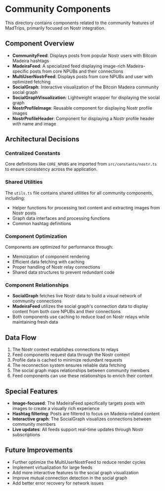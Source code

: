 # Community Components

This directory contains components related to the community features of MadTrips, primarily focused on Nostr integration.

## Component Overview

- **CommunityFeed**: Displays posts from popular Nostr users with Bitcoin Madeira hashtags
- **MadeiraFeed**: A specialized feed displaying image-rich Madeira-specific posts from core NPUBs and their connections
- **MultiUserNostrFeed**: Displays posts from core NPUBs and user with optimized fetching 
- **SocialGraph**: Interactive visualization of the Bitcoin Madeira community social graph
- **SocialGraphVisualization**: Lightweight wrapper for displaying the social graph
- **NostrProfileImage**: Reusable component for displaying Nostr profile images
- **NostrProfileHeader**: Component for displaying a Nostr profile header with name and image

## Architectural Decisions

### Centralized Constants

Core definitions like `CORE_NPUBS` are imported from `src/constants/nostr.ts` to ensure consistency across the application.

### Shared Utilities

The `utils.ts` file contains shared utilities for all community components, including:
- Helper functions for processing text content and extracting images from Nostr posts
- Graph data interfaces and processing functions
- Common hashtag definitions

### Component Optimization

Components are optimized for performance through:
- Memoization of component rendering
- Efficient data fetching with caching
- Proper handling of Nostr relay connections
- Shared data structures to prevent redundant code

### Component Relationships

- **SocialGraph** fetches live Nostr data to build a visual network of community connections
- **MadeiraFeed** utilizes the social graph's connection data to display content from both core NPUBs and their connections
- Both components use caching to reduce load on Nostr relays while maintaining fresh data

## Data Flow

1. The Nostr context establishes connections to relays
2. Feed components request data through the Nostr context
3. Profile data is cached to minimize redundant requests
4. The reconnection system ensures reliable data fetching
5. The social graph maps relationships between community members
6. Feed components can use these relationships to enrich their content

## Special Features

- **Image-focused**: The MadeiraFeed specifically targets posts with images to create a visually rich experience
- **Hashtag filtering**: Posts are filtered to focus on Madeira-related content
- **Interactive graph**: The SocialGraph visualizes connections between community members
- **Live updates**: All feeds support real-time updates through Nostr subscriptions

## Future Improvements

- Further optimize the MultiUserNostrFeed to reduce render cycles
- Implement virtualization for large feeds
- Add more interactive features to the social graph visualization
- Improve mutual connection detection in the social graph
- Add better error recovery for network issues 